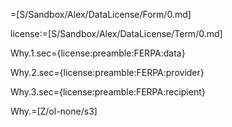 =[S/Sandbox/Alex/DataLicense/Form/0.md]

license:=[S/Sandbox/Alex/DataLicense/Term/0.md]


Why.1.sec={license:preamble:FERPA:data}

Why.2.sec={license:preamble:FERPA:provider}

Why.3.sec={license:preamble:FERPA:recipient}

Why.=[Z/ol-none/s3]
